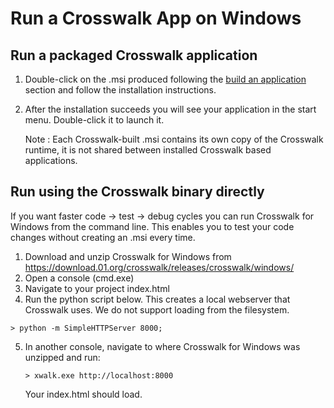 # Run a Crosswalk App on Windows

## Run a packaged Crosswalk application

1. Double-click on the .msi produced following the [build an application](/documentation/windows/build_an_application.html) section and follow the installation instructions.
2. After the installation succeeds you will see your application in the start menu. Double-click it to launch it.

   Note : Each Crosswalk-built .msi contains its own copy of the Crosswalk runtime, it is not shared between installed Crosswalk based applications.

## <a class='doc-anchor' id='Run-using-Crosswalk-binary-directly'></a>Run using the Crosswalk binary directly

If you want faster code -> test -> debug cycles you can run Crosswalk for Windows from the command line. This enables you to test your code changes without creating an .msi every time.

1.  Download and unzip Crosswalk for Windows from https://download.01.org/crosswalk/releases/crosswalk/windows/
2.  Open a console (cmd.exe)
3.  Navigate to your project index.html
4.  Run the python script below. This creates a local webserver that Crosswalk uses.  We do not support loading from the filesystem.

   ```
   > python -m SimpleHTTPServer 8000;
   ```

5. In another console, navigate to where Crosswalk for Windows was unzipped and run:

   ```
   > xwalk.exe http://localhost:8000
   ```
   Your index.html should load.
